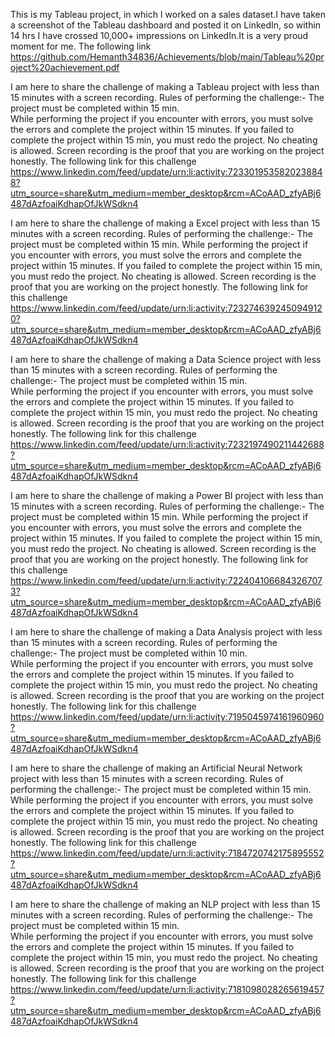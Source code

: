 This is my Tableau project, in which I worked on a sales dataset.I have taken a screenshot of the Tableau dashboard and posted it on LinkedIn, so within 14 hrs I have crossed 10,000+ impressions on LinkedIn.It is a very proud moment for me.
The following link  https://github.com/Hemanth34836/Achievements/blob/main/Tableau%20project%20achievement.pdf

I am here to share the challenge of making a Tableau project with less than 15 minutes with a screen recording.
Rules of performing the challenge:-
The project must be completed within 15 min.  
While performing the project if you encounter with errors, you must solve the errors and complete the project within 15 minutes.
 If you failed to complete the project within 15 min, you must redo the project.
No cheating is allowed.
Screen recording is the proof that you are working on the project honestly.
The following link for this challenge  https://www.linkedin.com/feed/update/urn:li:activity:7233019535820238848?utm_source=share&utm_medium=member_desktop&rcm=ACoAAD_zfyABj6487dAzfoaiKdhapOfJkWSdkn4

I am here to share the challenge of making a Excel project with less than 15 minutes with a screen recording.
Rules of performing the challenge:-
The project must be completed within 15 min. 
While performing the project if you encounter with errors, you must solve the errors and complete the project within 15 minutes. 
 If you failed to complete the project within 15 min, you must redo the project. 
No cheating is allowed.
Screen recording is the proof that you are working on the project honestly.
The following link for this challenge  https://www.linkedin.com/feed/update/urn:li:activity:7232746392450949120?utm_source=share&utm_medium=member_desktop&rcm=ACoAAD_zfyABj6487dAzfoaiKdhapOfJkWSdkn4

I am here to share the challenge of making a Data Science project with less than 15 minutes with a screen recording.
Rules of performing the challenge:-
The project must be completed within 15 min.  
While performing the project if you encounter with errors, you must solve the errors and complete the project within 15 minutes. 
 If you failed to complete the project within 15 min, you must redo the project. 
No cheating is allowed. 
Screen recording is the proof that you are working on the project honestly.
The following link for this challenge https://www.linkedin.com/feed/update/urn:li:activity:7232197490211442688?utm_source=share&utm_medium=member_desktop&rcm=ACoAAD_zfyABj6487dAzfoaiKdhapOfJkWSdkn4

I am here to share the challenge of making a Power BI project with less than 15 minutes with a screen recording.
Rules of performing the challenge:-
The project must be completed within 15 min. 
While performing the project if you encounter with errors, you must solve the errors and complete the project within 15 minutes.
 If you failed to complete the project within 15 min, you must redo the project. 
No cheating is allowed. 
Screen recording is the proof that you are working on the project honestly.
The following link for this challenge https://www.linkedin.com/feed/update/urn:li:activity:7224041066843267073?utm_source=share&utm_medium=member_desktop&rcm=ACoAAD_zfyABj6487dAzfoaiKdhapOfJkWSdkn4

I am here to share the challenge of making a Data Analysis project with less than 15 minutes with a screen recording.
Rules of performing the challenge:-
The project must be completed within 10 min.  
While performing the project if you encounter with errors, you must solve the errors and complete the project within 15 minutes. 
 If you failed to complete the project within 15 min, you must redo the project. 
No cheating is allowed. 
Screen recording is the proof that you are working on the project honestly.
The following link for this challenge  https://www.linkedin.com/feed/update/urn:li:activity:7195045974161960960?utm_source=share&utm_medium=member_desktop&rcm=ACoAAD_zfyABj6487dAzfoaiKdhapOfJkWSdkn4

I am here to share the challenge of making an Artificial Neural Network project with less than 15 minutes with a screen recording.
Rules of performing the challenge:-
The project must be completed within 15 min.  
While performing the project if you encounter with errors, you must solve the errors and complete the project within 15 minutes. 
 If you failed to complete the project within 15 min, you must redo the project.
No cheating is allowed.
Screen recording is the proof that you are working on the project honestly.
The following link for this challenge https://www.linkedin.com/feed/update/urn:li:activity:7184720742175895552?utm_source=share&utm_medium=member_desktop&rcm=ACoAAD_zfyABj6487dAzfoaiKdhapOfJkWSdkn4

I am here to share the challenge of making an NLP project with less than 15 minutes with a screen recording.
Rules of performing the challenge:-
The project must be completed within 15 min.  
While performing the project if you encounter with errors, you must solve the errors and complete the project within 15 minutes. 
 If you failed to complete the project within 15 min, you must redo the project. 
No cheating is allowed.
Screen recording is the proof that you are working on the project honestly.
The following link for this challenge  https://www.linkedin.com/feed/update/urn:li:activity:7181098028265619457?utm_source=share&utm_medium=member_desktop&rcm=ACoAAD_zfyABj6487dAzfoaiKdhapOfJkWSdkn4
